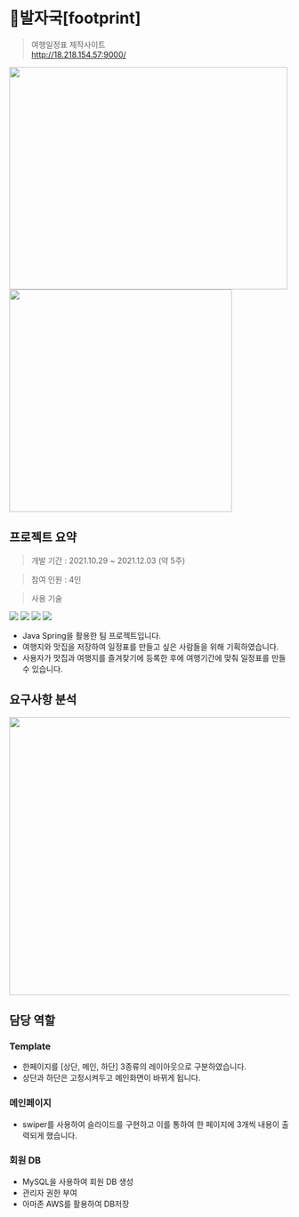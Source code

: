 # :feet:발자국[footprint]
> 여행일정표 제작사이트<br>http://18.218.154.57:9000/

<img src = "https://user-images.githubusercontent.com/84302546/149454115-1efc90da-396b-4056-a762-df17d95a6e55.png" width="500px" height="400px"> <img src = "https://user-images.githubusercontent.com/84302546/149459150-15b866da-5b5e-4c47-bffd-96b3a5c9bb93.png" height="400px">

## 프로젝트 요약
> 개발 기간 : 2021.10.29 ~ 2021.12.03  (약 5주)

> 참여 인원 : 4인

> 사용 기술<br>

<img src="https://img.shields.io/badge/Spring-6DB33F?style=flat-square&logo=Spring&logoColor=white"/></a>
<img src="https://img.shields.io/badge/java 8-007396?style=flat-square&logo=java&logoColor=white"/></a>
<img src="https://img.shields.io/badge/Gradle-02303A?style=flat-square&logo=Gradle&logoColor=white"/></a>
<img src="https://img.shields.io/badge/MySQL-F80000?style=flat-square&logo=MySQL&logoColor=white"/></a>

* Java Spring을 활용한 팀 프로젝트입니다.
* 여행지와 맛집을 저장하여 일정표를 만들고 싶은 사람들을 위해 기획하였습니다.
* 사용자가 맛집과 여행지를 즐겨찾기에 등록한 후에 여행기간에 맞춰 일정표를 만들수 있습니다.

## 요구사항 분석

<img src = "https://user-images.githubusercontent.com/84302546/149879575-a7a6df96-1d86-45ad-a882-d03a80f8d5b6.PNG" width="700px" height="500px"> 

## 담당 역할

### Template

* 한페이지를 [상단, 메인, 하단] 3종류의 레이아웃으로 구분하였습니다. 
* 상단과 하단은 고정시켜두고 메인화면이 바뀌게 됩니다.

### 메인페이지

* swiper를 사용하여 슬라이드를 구현하고 이를 통하여 한 페이지에 3개씩 내용이 출력되게 했습니다.

### 회원 DB

* MySQL을 사용하여 회원 DB 생성
* 관리자 권한 부여
* 아마존 AWS를 활용하여 DB저장
